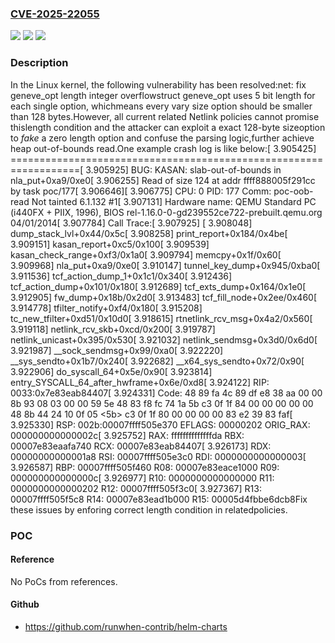 ### [CVE-2025-22055](https://cve.mitre.org/cgi-bin/cvename.cgi?name=CVE-2025-22055)
![](https://img.shields.io/static/v1?label=Product&message=Linux&color=blue)
![](https://img.shields.io/static/v1?label=Version&message=0ed5269f9e41f495c8e9020c85f5e1644c1afc57%3C%20a2cb85f989e2074e2f392e00188c438cab3de088%20&color=brighgreen)
![](https://img.shields.io/static/v1?label=Vulnerability&message=n%2Fa&color=brighgreen)

### Description

In the Linux kernel, the following vulnerability has been resolved:net: fix geneve_opt length integer overflowstruct geneve_opt uses 5 bit length for each single option, whichmeans every vary size option should be smaller than 128 bytes.However, all current related Netlink policies cannot promise thislength condition and the attacker can exploit a exact 128-byte sizeoption to *fake* a zero length option and confuse the parsing logic,further achieve heap out-of-bounds read.One example crash log is like below:[    3.905425] ==================================================================[    3.905925] BUG: KASAN: slab-out-of-bounds in nla_put+0xa9/0xe0[    3.906255] Read of size 124 at addr ffff888005f291cc by task poc/177[    3.906646][    3.906775] CPU: 0 PID: 177 Comm: poc-oob-read Not tainted 6.1.132 #1[    3.907131] Hardware name: QEMU Standard PC (i440FX + PIIX, 1996), BIOS rel-1.16.0-0-gd239552ce722-prebuilt.qemu.org 04/01/2014[    3.907784] Call Trace:[    3.907925]  <TASK>[    3.908048]  dump_stack_lvl+0x44/0x5c[    3.908258]  print_report+0x184/0x4be[    3.909151]  kasan_report+0xc5/0x100[    3.909539]  kasan_check_range+0xf3/0x1a0[    3.909794]  memcpy+0x1f/0x60[    3.909968]  nla_put+0xa9/0xe0[    3.910147]  tunnel_key_dump+0x945/0xba0[    3.911536]  tcf_action_dump_1+0x1c1/0x340[    3.912436]  tcf_action_dump+0x101/0x180[    3.912689]  tcf_exts_dump+0x164/0x1e0[    3.912905]  fw_dump+0x18b/0x2d0[    3.913483]  tcf_fill_node+0x2ee/0x460[    3.914778]  tfilter_notify+0xf4/0x180[    3.915208]  tc_new_tfilter+0xd51/0x10d0[    3.918615]  rtnetlink_rcv_msg+0x4a2/0x560[    3.919118]  netlink_rcv_skb+0xcd/0x200[    3.919787]  netlink_unicast+0x395/0x530[    3.921032]  netlink_sendmsg+0x3d0/0x6d0[    3.921987]  __sock_sendmsg+0x99/0xa0[    3.922220]  __sys_sendto+0x1b7/0x240[    3.922682]  __x64_sys_sendto+0x72/0x90[    3.922906]  do_syscall_64+0x5e/0x90[    3.923814]  entry_SYSCALL_64_after_hwframe+0x6e/0xd8[    3.924122] RIP: 0033:0x7e83eab84407[    3.924331] Code: 48 89 fa 4c 89 df e8 38 aa 00 00 8b 93 08 03 00 00 59 5e 48 83 f8 fc 74 1a 5b c3 0f 1f 84 00 00 00 00 00 48 8b 44 24 10 0f 05 <5b> c3 0f 1f 80 00 00 00 00 83 e2 39 83 faf[    3.925330] RSP: 002b:00007ffff505e370 EFLAGS: 00000202 ORIG_RAX: 000000000000002c[    3.925752] RAX: ffffffffffffffda RBX: 00007e83eaafa740 RCX: 00007e83eab84407[    3.926173] RDX: 00000000000001a8 RSI: 00007ffff505e3c0 RDI: 0000000000000003[    3.926587] RBP: 00007ffff505f460 R08: 00007e83eace1000 R09: 000000000000000c[    3.926977] R10: 0000000000000000 R11: 0000000000000202 R12: 00007ffff505f3c0[    3.927367] R13: 00007ffff505f5c8 R14: 00007e83ead1b000 R15: 00005d4fbbe6dcb8Fix these issues by enforing correct length condition in relatedpolicies.

### POC

#### Reference
No PoCs from references.

#### Github
- https://github.com/runwhen-contrib/helm-charts


